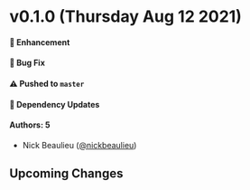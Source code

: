 # v0.1.0 (Thursday Aug 12 2021)

#### 🚀 Enhancement

#### 🐛 Bug Fix

#### ⚠️ Pushed to `master`

#### 🔩 Dependency Updates

#### Authors: 5

-   Nick Beaulieu ([@nickbeaulieu](https://github.com/nickbeaulieu))

## Upcoming Changes
